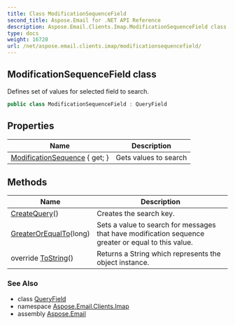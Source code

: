 ```yaml
---
title: Class ModificationSequenceField
second_title: Aspose.Email for .NET API Reference
description: Aspose.Email.Clients.Imap.ModificationSequenceField class. Defines set of values for selected field to search
type: docs
weight: 16720
url: /net/aspose.email.clients.imap/modificationsequencefield/
---
```

## ModificationSequenceField class

Defines set of values for selected field to search.

```csharp
public class ModificationSequenceField : QueryField
```

## Properties

| Name | Description |
| --- | --- |
| [ModificationSequence](../../aspose.email.clients.imap/modificationsequencefield/modificationsequence/) { get; } | Gets values to search |

## Methods

| Name | Description |
| --- | --- |
| [CreateQuery](../../aspose.email.clients.imap/modificationsequencefield/createquery/)() | Creates the search key. |
| [GreaterOrEqualTo](../../aspose.email.clients.imap/modificationsequencefield/greaterorequalto/)(long) | Sets a value to search for messages that have modification sequence greater or equal to this value. |
| override [ToString](../../aspose.email.clients.imap/modificationsequencefield/tostring/)() | Returns a String which represents the object instance. |

### See Also

* class [QueryField](../../aspose.email.tools.search/queryfield/)
* namespace [Aspose.Email.Clients.Imap](../../aspose.email.clients.imap/)
* assembly [Aspose.Email](../../)


